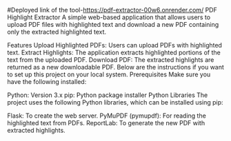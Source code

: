#Deployed link of the tool-https://pdf-extractor-00w6.onrender.com/
PDF Highlight Extractor
A simple web-based application that allows users to upload PDF files with highlighted text and download a new PDF containing only the extracted highlighted text.

Features
Upload Highlighted PDFs: Users can upload PDFs with highlighted text.
Extract Highlights: The application extracts highlighted portions of the text from the uploaded PDF.
Download PDF: The extracted highlights are returned as a new downloadable PDF.
Below are the instructions if you want to set up this project on your local system.
Prerequisites
Make sure you have the following installed:

Python: Version 3.x
pip: Python package installer
Python Libraries
The project uses the following Python libraries, which can be installed using pip:

Flask: To create the web server.
PyMuPDF (pymupdf): For reading the highlighted text from PDFs.
ReportLab: To generate the new PDF with extracted highlights.
